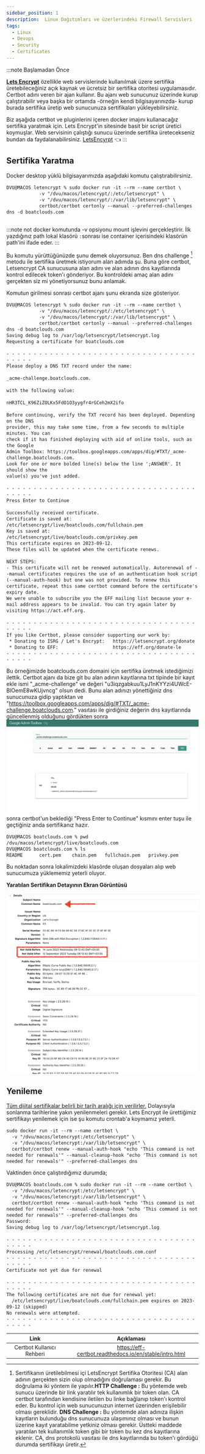 ```yaml
---
sidebar_position: 1
description:  Linux Dağıtımları ve üzerlerindeki Firewall Servisleri
tags:
  - Linux
  - Devops
  - Security
  - Certificates
---  
```

:::note Başlamadan Önce

**[Lets Encrypt](https://letsencrypt.org)** özellikle web servislerinde kullanılmak üzere sertifika üretebileceğiniz açık kaynak ve ücretsiz bir sertifika otoritesi uygulamasıdır.  Certbot adını veren bir ajan kullanır. Bu ajanı web sunucunuz üzerinde kurup çalıştırabilir veya başka bir ortamda -örneğin kendi bilgisayarınızda- kurup burada sertifika üretip web sunucunuza sertifikaları yükleyebilirsiniz.  

Biz aşağıda certbot ve pluginlerini içeren docker imajını kullanacağız sertifika yaratmak için.  Lets Encrypt'in sitesinde basit bir script üretici koymuşlar.  Web servisinin çalıştığı sunucu üzerinde sertifika üretecekseniz bundan da faydalanabilirsiniz. [LetsEncyrpt](https://certbot.eff.org) 👈️
:::  

## Sertifika Yaratma  

Docker desktop yüklü bilgisayarımızda aşağıdaki komutu çalıştırabilirsiniz.  

````
DVU@MACOS letencrypt % sudo docker run -it --rm --name certbot \
            -v "/dvu/macos/letencrypt/:/etc/letsencrypt" \
            -v "/dvu/macos/letencrypt/:/var/lib/letsencrypt" \
            certbot/certbot certonly --manual --preferred-challenges dns -d boatclouds.com
            
````  
:::note not
docker komutunda -v opsiyonu mount işlevini gerçekleştirir.  İlk yazdığınız path lokal klasörü `:`sonrası ise container içerisindeki klasörün path'ini ifade eder.
:::  

Bu komutu yürüttüğünüzde şunu demek oluyorsunuz.  Ben dns challenge [^1] metodu ile sertifika üretmek istiyorum alan adımda şu.  Buna göre certbot, Letsencrypt CA sunucusuna alan adını ve alan adının dns kayıtlarında kontrol edilecek token'ı gönderiyor. Bu kontroldeki amaç alan adını gerçekten siz mi yönetiyorsunuz bunu anlamak.  

Komutun girilmesi sonrası certbot ajanı şunu ekranda size gösteriyor.  

````
DVU@MACOS letencrypt % sudo docker run -it --rm --name certbot \
            -v "/dvu/macos/letencrypt/:/etc/letsencrypt" \
            -v "/dvu/macos/letencrypt/:/var/lib/letsencrypt" \
            certbot/certbot certonly --manual --preferred-challenges dns -d boatclouds.com
Saving debug log to /var/log/letsencrypt/letsencrypt.log
Requesting a certificate for boatclouds.com

- - - - - - - - - - - - - - - - - - - - - - - - - - - - - - - - - - - - - - - -
Please deploy a DNS TXT record under the name:

_acme-challenge.boatclouds.com.

with the following value:

nHR3TCL_K96ZiZOLKx5FdO1O3yygfr4rGCeh2mX2ifo

Before continuing, verify the TXT record has been deployed. Depending on the DNS
provider, this may take some time, from a few seconds to multiple minutes. You can
check if it has finished deploying with aid of online tools, such as the Google
Admin Toolbox: https://toolbox.googleapps.com/apps/dig/#TXT/_acme-challenge.boatclouds.com.
Look for one or more bolded line(s) below the line ';ANSWER'. It should show the
value(s) you've just added.

- - - - - - - - - - - - - - - - - - - - - - - - - - - - - - - - - - - - - - - -
Press Enter to Continue

Successfully received certificate.
Certificate is saved at: /etc/letsencrypt/live/boatclouds.com/fullchain.pem
Key is saved at:         /etc/letsencrypt/live/boatclouds.com/privkey.pem
This certificate expires on 2023-09-12.
These files will be updated when the certificate renews.

NEXT STEPS:
- This certificate will not be renewed automatically. Autorenewal of --manual certificates requires the use of an authentication hook script (--manual-auth-hook) but one was not provided. To renew this certificate, repeat this same certbot command before the certificate's expiry date.
We were unable to subscribe you the EFF mailing list because your e-mail address appears to be invalid. You can try again later by visiting https://act.eff.org.

- - - - - - - - - - - - - - - - - - - - - - - - - - - - - - - - - - - - - - - -
If you like Certbot, please consider supporting our work by:
 * Donating to ISRG / Let's Encrypt:   https://letsencrypt.org/donate
 * Donating to EFF:                    https://eff.org/donate-le
- - - - - - - - - - - - - - - - - - - - - - - - - - - - - - - - - - - - - - - -

````  

Bu örneğimizde boatclouds.com domaini için sertifika üretmek istediğimizi ilettik.  Certbot ajanı da bize git bu alan adının kayıtlarına txt tipinde bir kayıt ekle ismi "_acme-challenge" ve değeri "u3iqzgabkuu1LyJ1nKYYzi4UWcE-BlOemE8wKUjvncg" olsun dedi.  Bunu alan adınızı yönettiğiniz dns sunucunuza gidip yaptıktan ve "https://toolbox.googleapps.com/apps/dig/#TXT/_acme-challenge.boatclouds.com." vasıtası ile girdiğiniz değerin dns kayıtlarında güncellenmiş olduğunu gördükten sonra ![(aşağıdaki ekran çıktısında olduğu gibi)](google-dig.png) sonra certbot'un beklediği "Press Enter to Continue" kısmını enter tuşu ile geçtiğiniz anda sertifikanız hazır.  

````
DVU@MACOS boatclouds.com % pwd
/dvu/macos/letencrypt/live/boatclouds.com
DVU@MACOS boatclouds.com % ls
README		cert.pem	chain.pem	fullchain.pem	privkey.pem
````  

Bu noktadan sonra lokalimizdeki klasörde oluşan dosyaları alıp web sunucumuza yüklememiz yeterli oluyor.  

**Yaratılan Sertifikan Detayının Ekran Görüntüsü**

![Yaratılan Sertifikanın tarayıcı üzerinden detayına bakıldığındaki görüntüsü](cert_detail.png "Sertifika detayı") 



## Yenileme  

<u>Tüm dijital sertifikalar belirli bir tarih aralığı için verilirler.</u> Dolayısıyla sonlanma tarihlerine yakın yenilenmeleri gerekir.  Lets Encrypt ile ürettiğimiz sertifikayı yenilemek için ise şu komutu crontab'a koymamız yeterli.

```
sudo docker run -it --rm --name certbot \
  -v "/dvu/macos/letencrypt:/etc/letsencrypt" \
  -v "/dvu/macos/letencrypt:/var/lib/letsencrypt" \
  certbot/certbot renew --manual-auth-hook "echo 'This command is not needed for renewals'" --manual-cleanup-hook "echo 'This command is not needed for renewals'" --preferred-challenges dns
```  

Vaktinden önce çalıştırdığımız durumda;

```
DVU@MACOS boatclouds.com % sudo docker run -it --rm --name certbot \ 
  -v "/dvu/macos/letencrypt:/etc/letsencrypt" \
  -v "/dvu/macos/letencrypt:/var/lib/letsencrypt" \
  certbot/certbot renew --manual-auth-hook "echo 'This command is not needed for renewals'" --manual-cleanup-hook "echo 'This command is not needed for renewals'" --preferred-challenges dns
Password:
Saving debug log to /var/log/letsencrypt/letsencrypt.log

- - - - - - - - - - - - - - - - - - - - - - - - - - - - - - - - - - - - - - - -
Processing /etc/letsencrypt/renewal/boatclouds.com.conf
- - - - - - - - - - - - - - - - - - - - - - - - - - - - - - - - - - - - - - - -
Certificate not yet due for renewal

- - - - - - - - - - - - - - - - - - - - - - - - - - - - - - - - - - - - - - - -
The following certificates are not due for renewal yet:
  /etc/letsencrypt/live/boatclouds.com/fullchain.pem expires on 2023-09-12 (skipped)
No renewals were attempted.
- - - - - - - - - - - - - - - - - - - - - - - - - - - - - - - - - - - - - - - -
```


|Link|Açıklaması|
|:---:|:---:|
|Certbot Kullanıcı Rehberi|https://eff-certbot.readthedocs.io/en/stable/intro.html|  

[^1]: Sertifikanın üretilebilmesi içi  LetsEncrypt Sertifika Otoritesi (CA) alan adının gerçekten sizin olup olmadığını doğrulaması gerekir.  Bu doğrulama iki yöntem ile yapılır.**HTTP Challenge :** Bu yöntemde web sunucu üzerinde bir link yaratılır tek kullanımlık bir token olan. CA certbot tarafından kendisine iletilen bu linke bağlanıp token'ı kontrol eder.  Bu kontrol için web sunucunuzun internet üzerinden erişilebilir olması gereklidir.  **DNS Challenge :** Bu yöntemde alan adınıza ilişkin kayıtların bulunduğu dns sunucunuza ulaşımınız olması ve bunun üzerine kayıt yaratabilme yetkiniz olması gerekir. Üstteki maddede yaratılan tek kullanımlık token gibi bir token bu kez dns kayıtlarına eklenir. CA, dns protokolü vasıtası ile dns kayıtlarında bu token'ı gördüğü durumda sertifikayı üretir.






